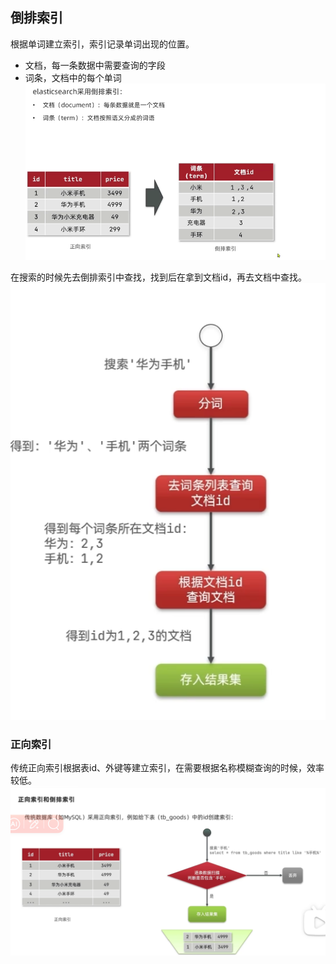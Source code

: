 ## 倒排索引
根据单词建立索引，索引记录单词出现的位置。
- 文档，每一条数据中需要查询的字段
- 词条，文档中的每个单词
![](./images/elasticsearch-03-02.png)

在搜索的时候先去倒排索引中查找，找到后在拿到文档id，再去文档中查找。
![](./images/elasticsearch-03-03.png)

### 正向索引
传统正向索引根据表id、外键等建立索引，在需要根据名称模糊查询的时候，效率较低。
![](./images/elasticsearch-03-01.png)

